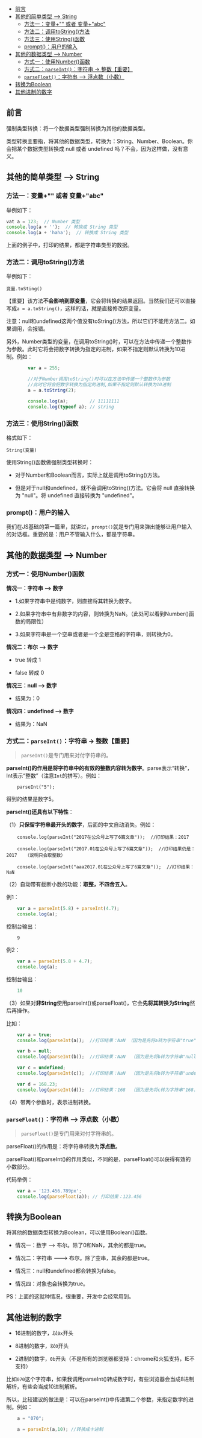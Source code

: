 <!-- MarkdownTOC -->

- [前言](#%E5%89%8D%E8%A8%80)
- [其他的简单类型 --> String](#%E5%85%B6%E4%BB%96%E7%9A%84%E7%AE%80%E5%8D%95%E7%B1%BB%E5%9E%8B----string)
    - [方法一：变量+"" 或者 变量+"abc"](#%E6%96%B9%E6%B3%95%E4%B8%80%EF%BC%9A%E5%8F%98%E9%87%8F-%E6%88%96%E8%80%85-%E5%8F%98%E9%87%8Fabc)
    - [方法二：调用toString\(\)方法](#%E6%96%B9%E6%B3%95%E4%BA%8C%EF%BC%9A%E8%B0%83%E7%94%A8tostring%E6%96%B9%E6%B3%95)
    - [方法三：使用String\(\)函数](#%E6%96%B9%E6%B3%95%E4%B8%89%EF%BC%9A%E4%BD%BF%E7%94%A8string%E5%87%BD%E6%95%B0)
    - [prompt\(\)：用户的输入](#prompt%EF%BC%9A%E7%94%A8%E6%88%B7%E7%9A%84%E8%BE%93%E5%85%A5)
- [其他的数据类型 --> Number](#%E5%85%B6%E4%BB%96%E7%9A%84%E6%95%B0%E6%8D%AE%E7%B1%BB%E5%9E%8B----number)
    - [方式一：使用Number\(\)函数](#%E6%96%B9%E5%BC%8F%E4%B8%80%EF%BC%9A%E4%BD%BF%E7%94%A8number%E5%87%BD%E6%95%B0)
    - [方式二：`parseInt()`：字符串 -> 整数【重要】](#%E6%96%B9%E5%BC%8F%E4%BA%8C%EF%BC%9Aparseint%EF%BC%9A%E5%AD%97%E7%AC%A6%E4%B8%B2---%E6%95%B4%E6%95%B0%E3%80%90%E9%87%8D%E8%A6%81%E3%80%91)
    - [`parseFloat()`：字符串 --> 浮点数（小数）](#parsefloat%EF%BC%9A%E5%AD%97%E7%AC%A6%E4%B8%B2----%E6%B5%AE%E7%82%B9%E6%95%B0%EF%BC%88%E5%B0%8F%E6%95%B0%EF%BC%89)
- [转换为Boolean](#%E8%BD%AC%E6%8D%A2%E4%B8%BAboolean)
- [其他进制的数字](#%E5%85%B6%E4%BB%96%E8%BF%9B%E5%88%B6%E7%9A%84%E6%95%B0%E5%AD%97)

<!-- /MarkdownTOC -->

<a id="%E5%89%8D%E8%A8%80"></a>
## 前言

强制类型转换：将一个数据类型强制转换为其他的数据类型。

类型转换主要指，将其他的数据类型，转换为：String、Number、Boolean。你会把某个数据类型转换成 null 或者 undefined 吗？不会，因为这样做，没有意义。




<a id="%E5%85%B6%E4%BB%96%E7%9A%84%E7%AE%80%E5%8D%95%E7%B1%BB%E5%9E%8B----string"></a>
## 其他的简单类型 --> String

<a id="%E6%96%B9%E6%B3%95%E4%B8%80%EF%BC%9A%E5%8F%98%E9%87%8F-%E6%88%96%E8%80%85-%E5%8F%98%E9%87%8Fabc"></a>
### 方法一：变量+"" 或者 变量+"abc"


举例如下：

```javascript
vat a = 123;  // Number 类型
console.log(a + '');  // 转换成 String 类型
console.log(a + 'haha');  // 转换成 String 类型
```

上面的例子中，打印的结果，都是字符串类型的数据。


<a id="%E6%96%B9%E6%B3%95%E4%BA%8C%EF%BC%9A%E8%B0%83%E7%94%A8tostring%E6%96%B9%E6%B3%95"></a>
### 方法二：调用toString()方法

举例如下：

```
变量.toSting()
```

【重要】该方法**不会影响到原变量**，它会将转换的结果返回。当然我们还可以直接写成`a = a.toString()`，这样的话，就是直接修改原变量。

注意：null和undefined这两个值没有toString()方法，所以它们不能用方法二。如果调用，会报错。



另外，Number类型的变量，在调用toString()时，可以在方法中传递一个整数作为参数。此时它将会把数字转换为指定的进制，如果不指定则默认转换为10进制。例如：

```javascript
        var a = 255;

        //对于Number调用toString()时可以在方法中传递一个整数作为参数
        //此时它将会把数字转换为指定的进制,如果不指定则默认转换为10进制
        a = a.toString(2);

        console.log(a);        // 11111111
        console.log(typeof a); // string
```



<a id="%E6%96%B9%E6%B3%95%E4%B8%89%EF%BC%9A%E4%BD%BF%E7%94%A8string%E5%87%BD%E6%95%B0"></a>
### 方法三：使用String()函数

格式如下：

```
String(变量)
```

使用String()函数做强制类型转换时：

- 对于Number和Boolean而言，实际上就是调用toString()方法。

- 但是对于null和undefined，就不会调用toString()方法。它会将 null 直接转换为 "null"。将 undefined 直接转换为 "undefined"。


<a id="prompt%EF%BC%9A%E7%94%A8%E6%88%B7%E7%9A%84%E8%BE%93%E5%85%A5"></a>
### prompt()：用户的输入

我们在JS基础的第一篇里，就讲过，`prompt()`就是专门用来弹出能够让用户输入的对话框。重要的是：用户不管输入什么，都是字符串。

<a id="%E5%85%B6%E4%BB%96%E7%9A%84%E6%95%B0%E6%8D%AE%E7%B1%BB%E5%9E%8B----number"></a>
## 其他的数据类型 --> Number


<a id="%E6%96%B9%E5%BC%8F%E4%B8%80%EF%BC%9A%E4%BD%BF%E7%94%A8number%E5%87%BD%E6%95%B0"></a>
### 方式一：使用Number()函数

**情况一：字符串 --> 数字**

- 1.如果字符串中是纯数字，则直接将其转换为数字。

- 2.如果字符串中有非数字的内容，则转换为NaN。（此处可以看到Number()函数的局限性）

- 3.如果字符串是一个空串或者是一个全是空格的字符串，则转换为0。

**情况二：布尔 --> 数字**

- true 转成 1

- false 转成 0

**情况三：null --> 数字**

- 结果为：0

**情况四：undefined --> 数字**

- 结果为：NaN

<a id="%E6%96%B9%E5%BC%8F%E4%BA%8C%EF%BC%9Aparseint%EF%BC%9A%E5%AD%97%E7%AC%A6%E4%B8%B2---%E6%95%B4%E6%95%B0%E3%80%90%E9%87%8D%E8%A6%81%E3%80%91"></a>
### 方式二：`parseInt()`：字符串 -> 整数【重要】

> `parseInt()`是专门用来对付字符串的。

**parseInt()的作用是将字符串中的有效的整数内容转为数字**。parse表示“转换”，Int表示“整数”（注意`Int`的拼写）。例如：

```
	parseInt("5");
```

得到的结果是数字5。

**parseInt()还具有以下特性**：

（1）**只保留字符串最开头的数字**，后面的中文自动消失。例如：

```
    console.log(parseInt("2017在公众号上写了6篇文章"));  //打印结果：2017

    console.log(parseInt("2017.01在公众号上写了6篇文章"));  //打印结果仍是：2017   （说明只会取整数）

    console.log(parseInt("aaa2017.01在公众号上写了6篇文章"));  //打印结果：NaN
```

（2）自动带有截断小数的功能：**取整，不四舍五入**。

例1：

```javascript
	var a = parseInt(5.8) + parseInt(4.7);
	console.log(a);
```

控制台输出：

```
	9
```

例2：

```javascript
	var a = parseInt(5.8 + 4.7);
	console.log(a);
```

控制台输出：

```javascript
	10
```

（3）如果对**非String**使用parseInt()或parseFloat()，它会**先将其转换为String**然后再操作。

比如：

```javascript
    var a = true;
    console.log(parseInt(a));  //打印结果：NaN （因为是先将a转为字符串"true"，然后然后再操作）

    var b = null;
    console.log(parseInt(b));  //打印结果：NaN  （因为是先将b转为字符串"null"，然后然后再操作）

    var c = undefined;
    console.log(parseInt(c));  //打印结果：NaN  （因为是先将b转为字符串"undefined"，然后然后再操作）

    var d = 168.23;
    console.log(parseInt(d));  //打印结果：168  （因为是先将c转为字符串"168.23"，然后然后再操作）

```

（4）带两个参数时，表示进制转换。

<a id="parsefloat%EF%BC%9A%E5%AD%97%E7%AC%A6%E4%B8%B2----%E6%B5%AE%E7%82%B9%E6%95%B0%EF%BC%88%E5%B0%8F%E6%95%B0%EF%BC%89"></a>
### `parseFloat()`：字符串 --> 浮点数（小数）

> `parseFloat()`是专门用来对付字符串的。


parseFloat()的作用是：将字符串转换为**浮点数**。


parseFloat()和parseInt()的作用类似，不同的是，parseFloat()可以获得有效的小数部分。


代码举例：

```javascript
    var a = '123.456.789px';
    console.log(parseFloat(a)); // 打印结果：123.456
```



<a id="%E8%BD%AC%E6%8D%A2%E4%B8%BAboolean"></a>
## 转换为Boolean

将其他的数据类型转换为Boolean，可以使用Boolean()函数。

- 情况一：数字 --> 布尔。除了0和NaN，其余的都是true。

- 情况二：字符串 ---> 布尔。除了空串，其余的都是true。

- 情况三：null和undefined都会转换为false。

- 情况四：对象也会转换为true。

PS：上面的这就种情况，很重要，开发中会经常用到。

<a id="%E5%85%B6%E4%BB%96%E8%BF%9B%E5%88%B6%E7%9A%84%E6%95%B0%E5%AD%97"></a>
## 其他进制的数字

- 16进制的数字，以`0x`开头

- 8进制的数字，以`0`开头

- 2进制的数字，`0b`开头（不是所有的浏览器都支持：chrome和火狐支持，IE不支持）

比如`070`这个字符串，如果我调用parseInt()转成数字时，有些浏览器会当成8进制解析，有些会当成10进制解析。

所以，比较建议的做法是：可以在parseInt()中传递第二个参数，来指定数字的进制。例如：

```javascript
	a = "070";

	a = parseInt(a,10); //转换成十进制
```
<!-- MarkdownTOC -->

<!-- /MarkdownTOC -->
